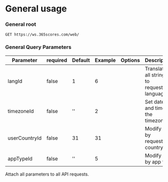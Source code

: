 # General usage

### General root

`GET https://ws.365scores.com/web/`

### General Query Parameters

Parameter | required | Default | Example | Options | Description
--------- | ------- | ----------- | --- | --- |  ---------
langId | false | 1 | 6 |  | Translate all strings to requested language.
timezoneId | false | '' | 2 |  | Set date and time by the timezone.
userCountryId | false | 31 | 31 |  | Modify data by requested country.
appTypeId | false | ''  | 5 |  | Modify data by app type

<aside class="notice">
Attach all parameters to all API requests.
</aside>
